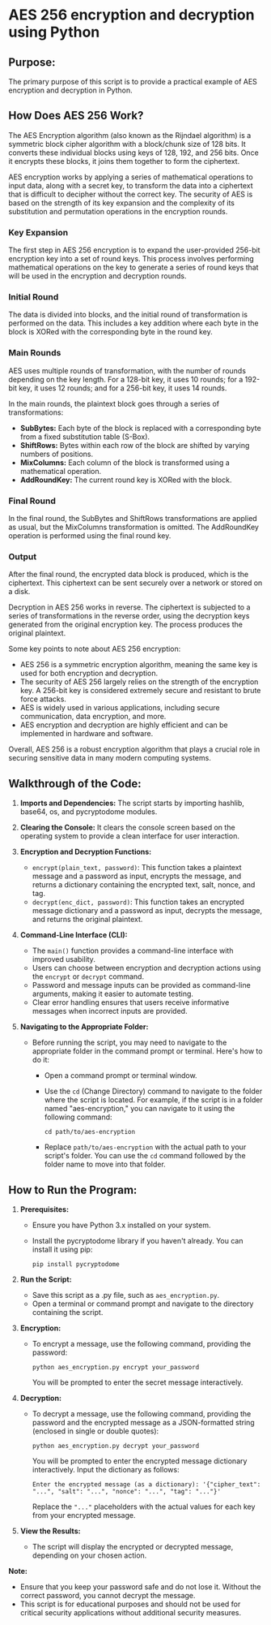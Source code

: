 # AES 256 encryption and decryption using Python

## Purpose:
The primary purpose of this script is to provide a practical example of AES encryption and decryption in Python.

## How Does AES 256 Work?
The AES Encryption algorithm (also known as the Rijndael algorithm) is a symmetric block cipher algorithm with a block/chunk size of 128 bits. It converts these individual blocks using keys of 128, 192, and 256 bits. Once it encrypts these blocks, it joins them together to form the ciphertext. 

AES encryption works by applying a series of mathematical operations to input data, along with a secret key, to transform the data into a ciphertext that is difficult to decipher without the correct key. The security of AES is based on the strength of its key expansion and the complexity of its substitution and permutation operations in the encryption rounds.

### Key Expansion
The first step in AES 256 encryption is to expand the user-provided 256-bit encryption key into a set of round keys. This process involves performing mathematical operations on the key to generate a series of round keys that will be used in the encryption and decryption rounds.

### Initial Round
The data is divided into blocks, and the initial round of transformation is performed on the data. This includes a key addition where each byte in the block is XORed with the corresponding byte in the round key.

### Main Rounds
AES uses multiple rounds of transformation, with the number of rounds depending on the key length. For a 128-bit key, it uses 10 rounds; for a 192-bit key, it uses 12 rounds; and for a 256-bit key, it uses 14 rounds.

In the main rounds, the plaintext block goes through a series of transformations:

- **SubBytes:** Each byte of the block is replaced with a corresponding byte from a fixed substitution table (S-Box).
- **ShiftRows:** Bytes within each row of the block are shifted by varying numbers of positions.
- **MixColumns:** Each column of the block is transformed using a mathematical operation.
- **AddRoundKey:** The current round key is XORed with the block.

### Final Round
In the final round, the SubBytes and ShiftRows transformations are applied as usual, but the MixColumns transformation is omitted. The AddRoundKey operation is performed using the final round key.

### Output

After the final round, the encrypted data block is produced, which is the ciphertext. This ciphertext can be sent securely over a network or stored on a disk.

Decryption in AES 256 works in reverse. The ciphertext is subjected to a series of transformations in the reverse order, using the decryption keys generated from the original encryption key. The process produces the original plaintext.

Some key points to note about AES 256 encryption:

- AES 256 is a symmetric encryption algorithm, meaning the same key is used for both encryption and decryption.
- The security of AES 256 largely relies on the strength of the encryption key. A 256-bit key is considered extremely secure and resistant to brute force attacks.
- AES is widely used in various applications, including secure communication, data encryption, and more.
- AES encryption and decryption are highly efficient and can be implemented in hardware and software.

Overall, AES 256 is a robust encryption algorithm that plays a crucial role in securing sensitive data in many modern computing systems.

## Walkthrough of the Code:
1. **Imports and Dependencies:** The script starts by importing hashlib, base64, os, and pycryptodome modules.

2. **Clearing the Console:** It clears the console screen based on the operating system to provide a clean interface for user interaction.

3. **Encryption and Decryption Functions:**
   - `encrypt(plain_text, password)`: This function takes a plaintext message and a password as input, encrypts the message, and returns a dictionary containing the encrypted text, salt, nonce, and tag.
   - `decrypt(enc_dict, password)`: This function takes an encrypted message dictionary and a password as input, decrypts the message, and returns the original plaintext.

4. **Command-Line Interface (CLI):**
   - The `main()` function provides a command-line interface with improved usability.
   - Users can choose between encryption and decryption actions using the `encrypt` or `decrypt` command.
   - Password and message inputs can be provided as command-line arguments, making it easier to automate testing.
   - Clear error handling ensures that users receive informative messages when incorrect inputs are provided.

5. **Navigating to the Appropriate Folder:**
   - Before running the script, you may need to navigate to the appropriate folder in the command prompt or terminal. Here's how to do it:
     - Open a command prompt or terminal window.
     - Use the `cd` (Change Directory) command to navigate to the folder where the script is located. For example, if the script is in a folder named "aes-encryption," you can navigate to it using the following command:
     
       ```shell
       cd path/to/aes-encryption
       ```
     
     - Replace `path/to/aes-encryption` with the actual path to your script's folder. You can use the `cd` command followed by the folder name to move into that folder.

## How to Run the Program:
1. **Prerequisites:**
   - Ensure you have Python 3.x installed on your system.
   - Install the pycryptodome library if you haven't already. You can install it using pip:

     ```shell
     pip install pycryptodome
     ```

2. **Run the Script:**
   - Save this script as a .py file, such as `aes_encryption.py`.
   - Open a terminal or command prompt and navigate to the directory containing the script.

3. **Encryption:**
   - To encrypt a message, use the following command, providing the password:

     ```shell
     python aes_encryption.py encrypt your_password
     ```

     You will be prompted to enter the secret message interactively.

4. **Decryption:**
   - To decrypt a message, use the following command, providing the password and the encrypted message as a JSON-formatted string (enclosed in single or double quotes):

     ```shell
     python aes_encryption.py decrypt your_password
     ```

     You will be prompted to enter the encrypted message dictionary interactively. Input the dictionary as follows:

     ```shell
     Enter the encrypted message (as a dictionary): '{"cipher_text": "...", "salt": "...", "nonce": "...", "tag": "..."}'
     ```

     Replace the `"..."` placeholders with the actual values for each key from your encrypted message.

5. **View the Results:**
   - The script will display the encrypted or decrypted message, depending on your chosen action.

**Note:**
- Ensure that you keep your password safe and do not lose it. Without the correct password, you cannot decrypt the message.
- This script is for educational purposes and should not be used for critical security applications without additional security measures.
